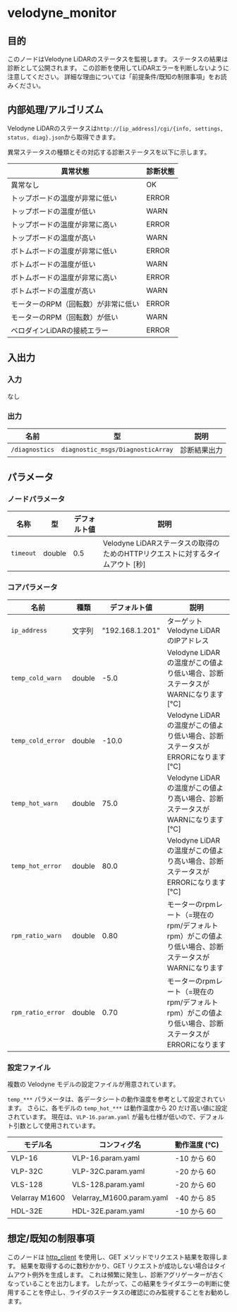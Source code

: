 # velodyne_monitor

## 目的

このノードはVelodyne LiDARのステータスを監視します。
ステータスの結果は診断として公開されます。
この診断を使用してLiDARエラーを判断しないように注意してください。
詳細な理由については「前提条件/既知の制限事項」をお読みください。

## 内部処理/アルゴリズム

Velodyne LiDARのステータスは`http://[ip_address]/cgi/{info, settings, status, diag}.json`から取得できます。

異常ステータスの種類とその対応する診断ステータスを以下に示します。

| 異常状態                                     | 診断状態 |
| --------------------------------------------------- | ----------------- |
| 異常なし                                      | OK                |
| トップボードの温度が非常に低い                   | ERROR             |
| トップボードの温度が低い                       | WARN              |
| トップボードの温度が非常に高い                    | ERROR             |
| トップボードの温度が高い                        | WARN              |
| ボトムボードの温度が非常に低い                | ERROR             |
| ボトムボードの温度が低い                    | WARN              |
| ボトムボードの温度が非常に高い                 | ERROR             |
| ボトムボードの温度が高い                     | WARN              |
| モーターのRPM（回転数）が非常に低い   | ERROR             |
| モーターのRPM（回転数）が低い       | WARN              |
| ベロダインLiDARの接続エラー                  | ERROR             |

## 入出力

### 入力

なし

### 出力

| 名前            | 型                               | 説明            |
| --------------- | ----------------------------------- | --------------- |
| `/diagnostics` | `diagnostic_msgs/DiagnosticArray` | 診断結果出力 |

## パラメータ

### ノードパラメータ

| 名称      | 型   | デフォルト値 | 説明                                               |
| --------- | ------ | ------------- | --------------------------------------------------------- |
| `timeout` | double | 0.5           | Velodyne LiDARステータスの取得のためのHTTPリクエストに対するタイムアウト [秒] |

### コアパラメータ

| 名前              | 種類   | デフォルト値   | 説明                                                                                                               |
| ----------------- | ------ | --------------- | ------------------------------------------------------------------------------------------------------------------------- |
| `ip_address`      | 文字列 | "192.168.1.201" | ターゲットVelodyne LiDARのIPアドレス                                                                                  |
| `temp_cold_warn`  | double | -5.0            | Velodyne LiDARの温度がこの値より低い場合、診断ステータスがWARNになります [°C]                                |
| `temp_cold_error` | double | -10.0           | Velodyne LiDARの温度がこの値より低い場合、診断ステータスがERRORになります [°C]                               |
| `temp_hot_warn`   | double | 75.0            | Velodyne LiDARの温度がこの値より高い場合、診断ステータスがWARNになります [°C]                                |
| `temp_hot_error`  | double | 80.0            | Velodyne LiDARの温度がこの値より高い場合、診断ステータスがERRORになります [°C]                               |
| `rpm_ratio_warn`  | double | 0.80            | モーターのrpmレート（=現在のrpm/デフォルトrpm）がこの値より低い場合、診断ステータスがWARNになります  |
| `rpm_ratio_error` | double | 0.70            | モーターのrpmレート（=現在のrpm/デフォルトrpm）がこの値より低い場合、診断ステータスがERRORになります |

### 設定ファイル

複数の Velodyne モデルの設定ファイルが用意されています。

`temp_***` パラメータは、各データシートの動作温度を参考として設定されています。
さらに、各モデルの `temp_hot_***` は動作温度から 20 だけ高い値に設定されています。
現在は、`VLP-16.param.yaml` が最も仕様が低いので、デフォルト引数として使用されています。

| モデル名     | コンフィグ名 | 動作温度 (℃) |
| -------------- | ------------------------- | --------------------------- |
| VLP-16         | VLP-16.param.yaml         | -10 から 60                  |
| VLP-32C        | VLP-32C.param.yaml        | -20 から 60                  |
| VLS-128        | VLS-128.param.yaml        | -20 から 60                  |
| Velarray M1600 | Velarray_M1600.param.yaml | -40 から 85                  |
| HDL-32E        | HDL-32E.param.yaml        | -10 から 60                  |

## 想定/既知の制限事項

このノードは [http_client](https://github.com/microsoft/cpprestsdk) を使用し、GET メソッドでリクエスト結果を取得します。
結果を取得するのに数秒かかり、GET リクエストが成功しない場合はタイムアウト例外を生成します。
これは頻繁に発生し、診断アグリゲーターが古くなっていることを出力します。
したがって、この結果をライダエラーの判断に使用することを停止し、ライダのステータスの確認にのみ監視することをお勧めします。

